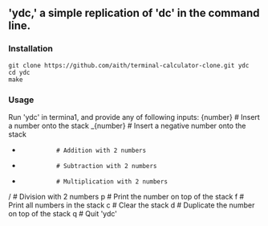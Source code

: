 ## 'ydc,' a simple replication of 'dc' in the command line.

### Installation
```
git clone https://github.com/aith/terminal-calculator-clone.git ydc
cd ydc
make
```
### Usage
Run 'ydc' in termina1, and provide any of following inputs:
{number}        # Insert a number onto the stack
_{number}       # Insert a negative number onto the stack
+               # Addition with 2 numbers
-               # Subtraction with 2 numbers
*               # Multiplication with 2 numbers
/               # Division with 2 numbers
p               # Print the number on top of the stack
f               # Print all numbers in the stack
c               # Clear the stack
d               # Duplicate the number on top of the stack
q               # Quit 'ydc'
